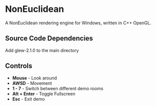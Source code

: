 # NonEuclidean
A NonEuclidean rendering engine for Windows, written in C++ OpenGL.

## Source Code Dependencies
Add glew-2.1.0 to the main directory

## Controls
* **Mouse** - Look around
* **AWSD** - Movement
* **1 - 7** - Switch between different demo rooms
* **Alt + Enter** - Toggle Fullscreen
* **Esc** - Exit demo
